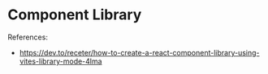 # Component Library

References:

- https://dev.to/receter/how-to-create-a-react-component-library-using-vites-library-mode-4lma
